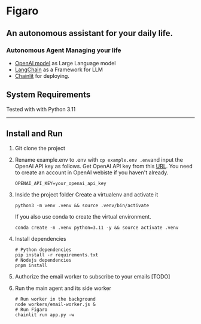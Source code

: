 # Figaro
  An autonomous assistant for your daily life.
---

### Autonomous Agent Managing your life 
- [OpenAI model](https://platform.openai.com/docs/models) as Large Language model
- [LangChain](https://python.langchain.com/en/latest/modules/models/llms/integrations/huggingface_hub.html) as a Framework for LLM
- [Chainlit](https://docs.chainlit.io/langchain) for deploying.

## System Requirements

Tested with with Python 3.11 

---

## Install  and Run

1. Git clone the project 
2. Rename example.env to .env with `cp example.env .env`and input the OpenAI API key as follows. Get OpenAI API key from this [URL](https://platform.openai.com/account/api-keys). You need to create an account in OpenAI webiste if you haven't already.
   ```
   OPENAI_API_KEY=your_openai_api_key
   ```

3. Inside the project folder Create a virtualenv and activate it
   ```
   python3 -m venv .venv && source .venv/bin/activate
   ```

   If you also use conda to create the virtual environment.
   ```
   conda create -n .venv python=3.11 -y && source activate .venv
   ```

3. Install dependencies 
   ```
   # Python dependencies
   pip install -r requirements.txt   
   # Nodejs dependencies
   pnpm install
   ```
4. Authorize the email worker to subscribe to your emails 
   [TODO]

5. Run the main agent and its side worker 
   ```
   # Run worker in the background
   node workers/email-worker.js &
   # Run Figaro 
   chainlit run app.py -w
   ```